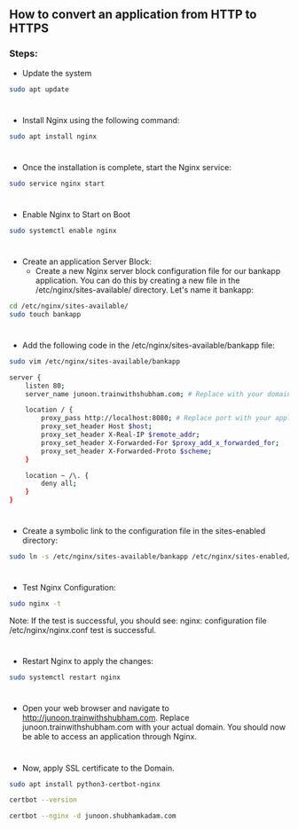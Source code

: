 ## How to convert an application from HTTP to HTTPS

### Steps:
- Update the system
```bash
sudo apt update
```
#
- Install Nginx using the following command:
```bash
sudo apt install nginx
```
#
- Once the installation is complete, start the Nginx service:
```bash
sudo service nginx start
```
#
- Enable Nginx to Start on Boot
```bash
sudo systemctl enable nginx
```
#
- Create an application Server Block:
  - Create a new Nginx server block configuration file for our bankapp application. You can do this by creating a new file in the /etc/nginx/sites-available/ directory. Let's name it bankapp: 
```bash
cd /etc/nginx/sites-available/
sudo touch bankapp
```
#
- Add the following code in the /etc/nginx/sites-available/bankapp file:
```bash
sudo vim /etc/nginx/sites-available/bankapp 
```
```bash
server {
    listen 80;
    server_name junoon.trainwithshubham.com; # Replace with your domain

    location / {
        proxy_pass http://localhost:8080; # Replace port with your application port
        proxy_set_header Host $host;
        proxy_set_header X-Real-IP $remote_addr;
        proxy_set_header X-Forwarded-For $proxy_add_x_forwarded_for;
        proxy_set_header X-Forwarded-Proto $scheme;
    }

    location ~ /\. {
        deny all;
    }
}
```
#
- Create a symbolic link to the configuration file in the sites-enabled directory:
```bash
sudo ln -s /etc/nginx/sites-available/bankapp /etc/nginx/sites-enabled/
```
#
- Test Nginx Configuration:
```bash
sudo nginx -t 
```
Note: If the test is successful, you should see: nginx: configuration file /etc/nginx/nginx.conf test is successful.
#
- Restart Nginx to apply the changes:
```bash
sudo systemctl restart nginx 
```
#
- Open your web browser and navigate to http://junoon.trainwithshubham.com. Replace junoon.trainwithshubham.com with your actual domain. You should now be able to access an application through Nginx.
#
- Now, apply SSL certificate to the Domain.
```bash
sudo apt install python3-certbot-nginx
```
```bash
certbot --version
```
```bash
certbot --nginx -d junoon.shubhamkadam.com
```
